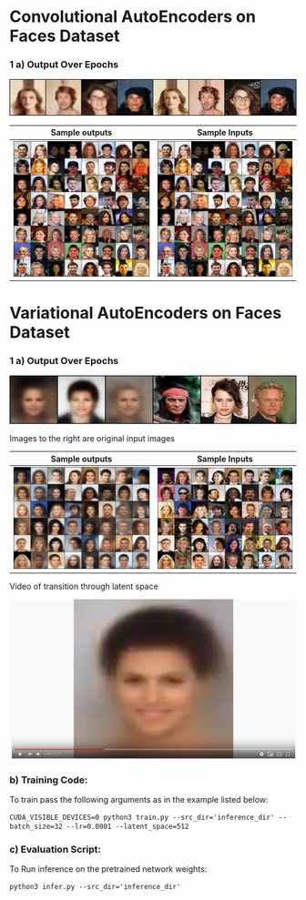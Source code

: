 # Convolutional AutoEncoders on Faces Dataset

### 1 a) Output Over Epochs

![alt-text](https://github.com/rodri651/VAE_CAE-Faces-dataset/blob/master/imgs/cae.gif)

Sample outputs             |  Sample Inputs
:-------------------------:|:-------------------------:
![](https://github.com/rodri651/VAE_CAE-Faces-dataset/blob/master/imgs/cae_recon.png)  |  ![](https://github.com/rodri651/VAE_CAE-Faces-dataset/blob/master/imgs/cae_orig.png)

# Variational AutoEncoders on Faces Dataset

### 1 a) Output Over Epochs
 
![alt-text](https://github.com/rodri651/VAE_CAE-Faces-dataset/blob/master/imgs/over_epochs.gif)

Images to the right are original input images

Sample outputs             |  Sample Inputs
:-------------------------:|:-------------------------:
![](https://github.com/rodri651/VAE_CAE-Faces-dataset/blob/master/imgs/reconstruction_latent.png)  |  ![](https://github.com/rodri651/VAE_CAE-Faces-dataset/blob/master/imgs/orig.png)

Video of transition through latent space

[![Watch the video](https://github.com/rodri651/VAE_CAE-Faces-dataset/blob/master/imgs/video.png)](https://www.youtube.com/watch?v=bi7pYHPFXa8)

### b) **Training Code:** 
To train pass the following arguments as in the example listed below:
```
CUDA_VISIBLE_DEVICES=0 python3 train.py --src_dir='inference_dir' --batch_size=32 --lr=0.0001 --latent_space=512
```

### c) **Evaluation Script:**
To Run inference on the pretrained network weights:
```
python3 infer.py --src_dir='inference_dir'
```


